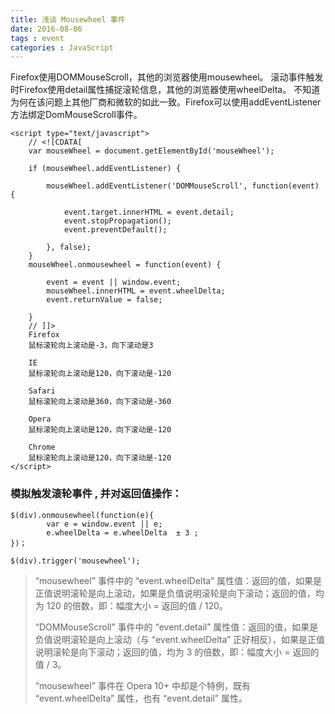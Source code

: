 ```yaml
---
title: 浅谈 Mousewheel 事件
date: 2016-08-06
tags : event
categories : JavaScript
---
```


Firefox使用DOMMouseScroll，其他的浏览器使用mousewheel。
滚动事件触发时Firefox使用detail属性捕捉滚轮信息，其他的浏览器使用wheelDelta。
不知道为何在该问题上其他厂商和微软的如此一致。Firefox可以使用addEventListener方法绑定DomMouseScroll事件。

```
<script type="text/javascript">
    // <![CDATA[
    var mouseWheel = document.getElementById('mouseWheel');
     
    if (mouseWheel.addEventListener) {
         
        mouseWheel.addEventListener('DOMMouseScroll', function(event) {
             
            event.target.innerHTML = event.detail;
            event.stopPropagation();
            event.preventDefault();
             
        }, false);
    }
    mouseWheel.onmousewheel = function(event) {
         
        event = event || window.event;
        mouseWheel.innerHTML = event.wheelDelta;
        event.returnValue = false;
         
    }
    // ]]>
    Firefox
    鼠标滚轮向上滚动是-3，向下滚动是3

    IE
    鼠标滚轮向上滚动是120，向下滚动是-120

    Safari
    鼠标滚轮向上滚动是360，向下滚动是-360

    Opera
    鼠标滚轮向上滚动是120，向下滚动是-120

    Chrome
    鼠标滚轮向上滚动是120，向下滚动是-120
</script>
```


### 模拟触发滚轮事件 , 并对返回值操作： 
```
$(div).onmousewheel(function(e){
        var e = window.event || e;
        e.wheelDelta = e.wheelDelta  ± 3 ;
})；

$(div).trigger('mousewheel');

```


>  “mousewheel” 事件中的 “event.wheelDelta” 属性值：返回的值，如果是正值说明滚轮是向上滚动，如果是负值说明滚轮是向下滚动；返回的值，均为 120 的倍数，即：幅度大小 = 返回的值 / 120。
> 
>  “DOMMouseScroll” 事件中的 “event.detail” 属性值：返回的值，如果是负值说明滚轮是向上滚动（与 “event.wheelDelta” 正好相反），如果是正值说明滚轮是向下滚动；返回的值，均为 3 的倍数，即：幅度大小 = 返回的值 / 3。
> 
>  “mousewheel” 事件在 Opera 10+ 中却是个特例，既有 “event.wheelDelta” 属性，也有 “event.detail” 属性。
